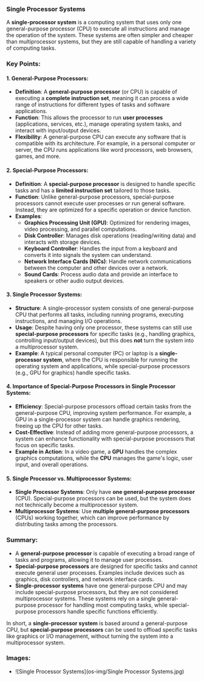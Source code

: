 ### **Single Processor Systems**

A **single-processor system** is a computing system that uses only one general-purpose processor (CPU) to execute all instructions and manage the operation of the system. These systems are often simpler and cheaper than multiprocessor systems, but they are still capable of handling a variety of computing tasks.

### Key Points:

#### 1. **General-Purpose Processors:**
   - **Definition**: A **general-purpose processor** (or CPU) is capable of executing a **complete instruction set**, meaning it can process a wide range of instructions for different types of tasks and software applications.
   - **Function**: This allows the processor to run **user processes** (applications, services, etc.), manage operating system tasks, and interact with input/output devices.
   - **Flexibility**: A general-purpose CPU can execute any software that is compatible with its architecture. For example, in a personal computer or server, the CPU runs applications like word processors, web browsers, games, and more.

#### 2. **Special-Purpose Processors:**
   - **Definition**: A **special-purpose processor** is designed to handle specific tasks and has a **limited instruction set** tailored to those tasks.
   - **Function**: Unlike general-purpose processors, special-purpose processors cannot execute user processes or run general software. Instead, they are optimized for a specific operation or device function.
   - **Examples**:
     - **Graphics Processing Unit (GPU)**: Optimized for rendering images, video processing, and parallel computations.
     - **Disk Controller**: Manages disk operations (reading/writing data) and interacts with storage devices.
     - **Keyboard Controller**: Handles the input from a keyboard and converts it into signals the system can understand.
     - **Network Interface Cards (NICs)**: Handle network communications between the computer and other devices over a network.
     - **Sound Cards**: Process audio data and provide an interface to speakers or other audio output devices.

#### 3. **Single Processor Systems:**
   - **Structure**: A single-processor system consists of one general-purpose CPU that performs all tasks, including running programs, executing instructions, and managing I/O operations.
   - **Usage**: Despite having only one processor, these systems can still use **special-purpose processors** for specific tasks (e.g., handling graphics, controlling input/output devices), but this does **not** turn the system into a multiprocessor system.
   - **Example**: A typical personal computer (PC) or laptop is a **single-processor system**, where the CPU is responsible for running the operating system and applications, while special-purpose processors (e.g., GPU for graphics) handle specific tasks.

#### 4. **Importance of Special-Purpose Processors in Single Processor Systems:**
   - **Efficiency**: Special-purpose processors offload certain tasks from the general-purpose CPU, improving system performance. For example, a GPU in a single-processor system can handle graphics rendering, freeing up the CPU for other tasks.
   - **Cost-Effective**: Instead of adding more general-purpose processors, a system can enhance functionality with special-purpose processors that focus on specific tasks.
   - **Example in Action**: In a video game, a **GPU** handles the complex graphics computations, while the **CPU** manages the game's logic, user input, and overall operations.

#### 5. **Single Processor vs. Multiprocessor Systems:**
   - **Single Processor Systems**: Only have **one general-purpose processor** (CPU). Special-purpose processors can be used, but the system does not technically become a multiprocessor system.
   - **Multiprocessor Systems**: Use **multiple general-purpose processors** (CPUs) working together, which can improve performance by distributing tasks among the processors.

### Summary:

- A **general-purpose processor** is capable of executing a broad range of tasks and programs, allowing it to manage user processes.
- **Special-purpose processors** are designed for specific tasks and cannot execute general user processes. Examples include devices such as graphics, disk controllers, and network interface cards.
- **Single-processor systems** have one general-purpose CPU and may include special-purpose processors, but they are not considered multiprocessor systems. These systems rely on a single general-purpose processor for handling most computing tasks, while special-purpose processors handle specific functions efficiently.

In short, a **single-processor system** is based around a general-purpose CPU, but **special-purpose processors** can be used to offload specific tasks like graphics or I/O management, without turning the system into a multiprocessor system.


### **Images:**
- ![Single Processor Systems](os-img/Single Processor Systems.jpg)
